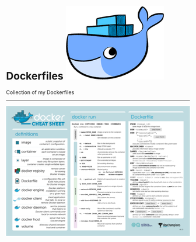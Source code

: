 # Dockerfiles ![alt text](img/docker_whale.png) <!-- .element height="50%" width="50%" -->

Collection of my Dockerfiles


***

![alt text](img/cheat_sheet.png)

